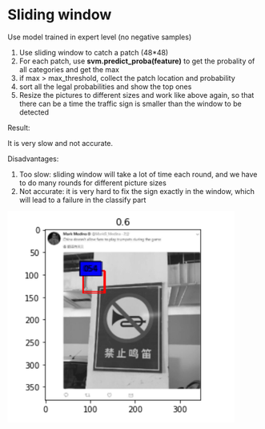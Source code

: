 # Sliding window

Use model trained in expert level (no negative samples)

1. Use sliding window to catch a patch (48\*48)
2. For each patch, use **svm.predict_proba(feature)** to get the probality of all categories and get the max
3. if max > max_threshold, collect the patch location and probability
4. sort all the legal probabilities and show the top ones
5. Resize the pictures to different sizes and work like above again, so that there can be a time the traffic sign is smaller than the window to be detected

Result:

It is very slow and not accurate.

Disadvantages:

1. Too slow: sliding window will take a lot of time each round, and we have to do many rounds for different picture sizes
2. Not accurate: it is very hard to fix the sign exactly in the window, which will lead to a failure in the classify part

![](../../pic/Fail1.png)

